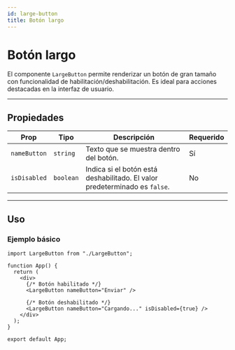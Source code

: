 ```yaml
---
id: large-button
title: Botón largo
---
```


# Botón largo

El componente `LargeButton` permite renderizar un botón de gran tamaño con funcionalidad de habilitación/deshabilitación. Es ideal para acciones destacadas en la interfaz de usuario.

---

## Propiedades

| Prop         | Tipo      | Descripción                                                                | Requerido |
| ------------ | --------- | -------------------------------------------------------------------------- | --------- |
| `nameButton` | `string`  | Texto que se muestra dentro del botón.                                     | Sí        |
| `isDisabled` | `boolean` | Indica si el botón está deshabilitado. El valor predeterminado es `false`. | No        |

---

## **Uso**

### **Ejemplo básico**

```tsx
import LargeButton from "./LargeButton";

function App() {
  return (
    <div>
      {/* Botón habilitado */}
      <LargeButton nameButton="Enviar" />

      {/* Botón deshabilitado */}
      <LargeButton nameButton="Cargando..." isDisabled={true} />
    </div>
  );
}

export default App;
```
